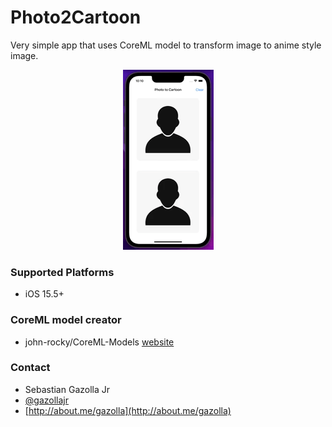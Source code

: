 #  Photo2Cartoon

Very simple app that uses CoreML model to transform image to anime style image.

<p align="center">
  <img src="https://raw.githubusercontent.com/gazolla/Photo2Cartoon/master/photo2cartoon.gif">
</p>

### Supported Platforms

- iOS 15.5+

### CoreML model creator

- john-rocky/CoreML-Models [website](https://github.com/john-rocky/CoreML-Models)

### Contact

* Sebastian Gazolla Jr
* [@gazollajr](http://twitter.com/gazollajr)
* [http://about.me/gazolla](http://about.me/gazolla)

